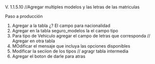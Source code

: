 V. 1.1.5.10 //Agregar multiples modelos y las letras de las matriculas 
 
Paso a producción

1.	Agregar a la tabla ¿? El campo para nacionalidad
2.	Agregar en la tabla seguro_modelos la el campo tipo 
3.  Para tipo de Vehiculo agregar el campo de letras que corresponda // Agregar en otra tabla 
4.  MOdificar el mensaje que incluya las opciones disponibles
5. Modificar la seciion de los tipos // agragr tabla intermedia
6.  Agregar el boton de darle para atras 

